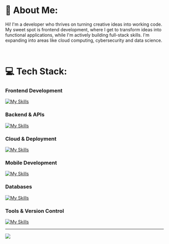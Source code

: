 # 🤗 About Me:
Hi! I'm a developer who thrives on turning creative ideas into working code. My sweet spot is frontend development, where I get to transform ideas into functional applications, while I'm actively building full-stack skills. I'm expanding into areas like cloud computing, cybersecurity and data science.

<br>

# 💻 Tech Stack:

### **Frontend Development**
[![My Skills](https://skillicons.dev/icons?i=js,ts,html,css,react,nextjs,tailwind,vite)](https://skillicons.dev)
### **Backend & APIs**
[![My Skills](https://skillicons.dev/icons?i=py,nodejs,flask,fastapi)](https://skillicons.dev)
### **Cloud & Deployment** 
[![My Skills](https://skillicons.dev/icons?i=aws,gcp,vercel)](https://skillicons.dev)
### **Mobile Development**
[![My Skills](https://skillicons.dev/icons?i=dart,flutter)](https://skillicons.dev)
### **Databases**
[![My Skills](https://skillicons.dev/icons?i=mysql,redis,dynamodb,mongodb)](https://skillicons.dev)
### **Tools & Version Control**
[![My Skills](https://skillicons.dev/icons?i=git,github,npm,pnpm,figma)](https://skillicons.dev)

---
[![](https://visitcount.itsvg.in/api?id=saraxp&icon=0&color=0)](https://visitcount.itsvg.in)
